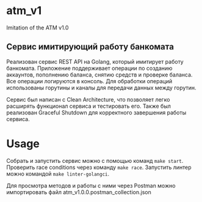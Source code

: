 # atm_v1

Imitation of the ATM v1.0

## Сервис имитирующий работу банкомата

Реализован сервис REST API на Golang, который имитирует работу банкомата. Приложение поддерживает операции по созданию аккаунтов, пополнению баланса, снятию средств и проверке баланса. Все операции логируются в консоль. Для обработки операций использованы горутины и каналы для передачи данных между горутин.

Сервис был написан с Clean Architecture, что позволяет легко расширять функционал сервиса и тестировать его.
Также был реализован Graceful Shutdown для корректного завершения работы сервиса.

# Usage

Собрать и запустить сервис можно с помощью команд `make start`.
Проверить race conditions через команду `make race`.
Запустить линтер можно командой `make linter-golangci`.

Для просмотра методов и работы с ними через Postman можно импортировать файл atm_v1.0.0.postman_collection.json
